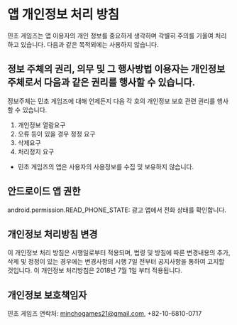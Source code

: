 # 앱 개인정보 처리 방침
민초 게임즈는 앱 이용자의 개인 정보를 중요하게 생각하며 각별히 주의를 기울여 처리하고 있습니다. 다음과 같은 목적외에는 사용하지 않습니다.

## 정보 주체의 권리, 의무 및 그 행사방법 이용자는 개인정보 주체로서 다음과 같은 권리를 행사할 수 있습니다.
정보주체는 민초 게임즈에 대해 언제든지 다음 각 호의 개인정보 보호 관련 권리를 행사할 수 있습니다.
1) 개인정보 열람요구
2) 오류 등이 있을 경우 정정 요구
3) 삭제요구
4) 처리정지 요구
* 민초 게임즈의 앱은 사용자의 사용정보를 수집 및 보유하지 않습니다.


## 안드로이드 앱 권한

android.permission.READ_PHONE_STATE: 광고 앱에서 전화 상태를 확인합니다.


## 개인정보 처리방침 변경

이 개인정보 처리 방침은 시행일로부터 적용되며, 법령 및 방침에 따른 변경내용의 추가, 삭제 및 정정이 있는 경우에는 변경사항의 시행 7일 전부터 공지사항을 통하여 고지할 것입니다.
이 개인정보 처리방침은 2018년 7월 1일 부터 적용됩니다.


## 개인정보 보호책임자

민초 게임즈
연락처: minchogames21@gmail.com, +82-10-6810-0717
